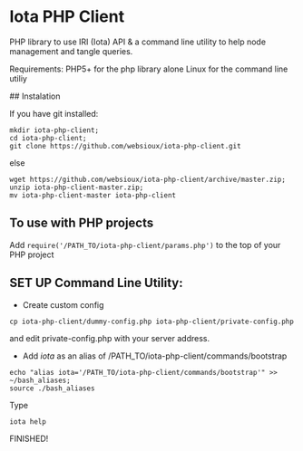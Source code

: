 # Iota PHP Client

PHP library to use IRI (Iota) API & a command line utility to help node management and tangle queries.

Requirements: PHP5+ for the php library alone
Linux for the command line utiliy

## Instalation

If you have git installed:

```	
mkdir iota-php-client; 
cd iota-php-client; 
git clone https://github.com/websioux/iota-php-client.git
```

else

```
wget https://github.com/websioux/iota-php-client/archive/master.zip;
unzip iota-php-client-master.zip; 
mv iota-php-client-master iota-php-client
```

## To use with PHP projects

Add `require('/PATH_TO/iota-php-client/params.php')` to the top of your PHP project

## SET UP Command Line Utility:

* Create custom config

```
cp iota-php-client/dummy-config.php iota-php-client/private-config.php
```
and edit private-config.php with your server address.

* Add *iota* as an alias of /PATH_TO/iota-php-client/commands/bootstrap

```
echo "alias iota='/PATH_TO/iota-php-client/commands/bootstrap'" >>  ~/bash_aliases;
source ./bash_aliases
```

Type
```
iota help 
```
FINISHED!
